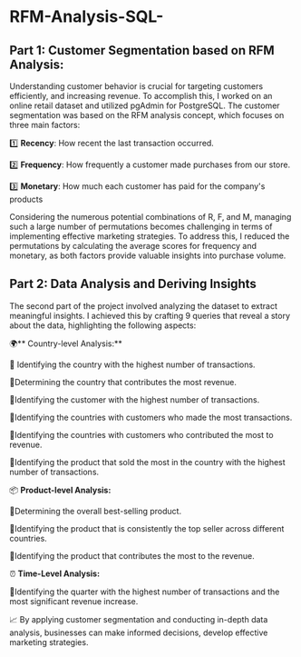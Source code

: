 # RFM-Analysis-SQL-

## Part 1: Customer Segmentation based on RFM Analysis:

Understanding customer behavior is crucial for targeting customers efficiently, and increasing revenue. To accomplish this, I worked on an online retail dataset and utilized pgAdmin for PostgreSQL. The customer segmentation was based on the RFM analysis concept, which focuses on three main factors:



1️⃣ **Recency**: How recent the last transaction occurred.

2️⃣ **Frequency**: How frequently a customer made purchases from our store.

3️⃣ **Monetary**: How much each customer has paid for the company's products



Considering the numerous potential combinations of R, F, and M, managing such a large number of permutations becomes challenging in terms of implementing effective marketing strategies. To address this, I reduced the permutations by calculating the average scores for frequency and monetary, as both factors provide valuable insights into purchase volume.





## Part 2: Data Analysis and Deriving Insights

The second part of the project involved analyzing the dataset to extract meaningful insights. I achieved this by crafting 9 queries that reveal a story about the data, highlighting the following aspects:



🌍** Country-level Analysis:**

🔸 Identifying the country with the highest number of transactions.

🔸Determining the country that contributes the most revenue.

🔸Identifying the customer with the highest number of transactions.

🔸Identifying the countries with customers who made the most transactions.

🔸Identifying the countries with customers who contributed the most to revenue.

🔸Identifying the product that sold the most in the country with the highest number of transactions.



📦 **Product-level Analysis:**

🔸Determining the overall best-selling product.

🔸Identifying the product that is consistently the top seller across different countries.

🔸Identifying the product that contributes the most to the revenue.



⏰ **Time-Level Analysis:**

🔸Identifying the quarter with the highest number of transactions and the most significant revenue increase.



📈 By applying customer segmentation and conducting in-depth data analysis, businesses can make informed decisions, develop effective marketing strategies. 


